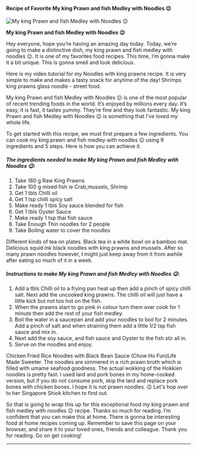             

#### Recipe of Favorite My king Prawn and fish Medley with Noodles 😉

![My king Prawn and fish Medley with Noodles 😉](https://img-global.cpcdn.com/recipes/b572838b6e909e90/751x532cq70/my-king-prawn-and-fish-medley-with-noodles-%f0%9f%98%89-recipe-main-photo.jpg)

**My king Prawn and fish Medley with Noodles 😉**

Hey everyone, hope you’re having an amazing day today. Today, we’re going to make a distinctive dish, my king prawn and fish medley with noodles 😉. It is one of my favorites food recipes. This time, I’m gonna make it a bit unique. This is gonna smell and look delicious.

Here is my video tutorial for my Noodles with king prawns recipe. It is very simple to make and makes a tasty snack for anytime of the day! Shrimps king prawns glass noodle - street food.

My king Prawn and fish Medley with Noodles 😉 is one of the most popular of recent trending foods in the world. It’s enjoyed by millions every day. It’s easy, it is fast, it tastes yummy. They’re fine and they look fantastic. My king Prawn and fish Medley with Noodles 😉 is something that I’ve loved my whole life.

To get started with this recipe, we must first prepare a few ingredients. You can cook my king prawn and fish medley with noodles 😉 using 9 ingredients and 5 steps. Here is how you can achieve it.

##### The ingredients needed to make My king Prawn and fish Medley with Noodles 😉:

1.  Take 180 g Raw King Prawns
2.  Take 100 g mixed fish ie Crab,mussels, Shrimp
3.  Get 1 tbls Chilli oil
4.  Get 1 tsp chilli spicy salt
5.  Make ready 1 tbls Soy sauce blended for fish
6.  Get 1 tbls Oyster Sauce
7.  Make ready 1 tsp thai fish sauce
8.  Take Enough Thin noodles for 2 people
9.  Take Boiling water to cover the noodles

Different kinds of tea on plates. Black tea in a white bowl on a bamboo mat. Delicious squid ink black noodles with king prawns and mussels. After so many prawn noodles however, I might just keep away from it from awhile after eating so much of it in a week.

##### Instructions to make My king Prawn and fish Medley with Noodles 😉:

1.  Add a tbls Chilli oil to a frying pan heat up then add a pinch of spicy chilli salt. Next add the uncooked king prawns. The chilli oil will just have a little kick but not too hot on the fish.
2.  When the prawns start to go pink in colour turn them over cook for 1 minute then add the rest of your fish medley.
3.  Boil the water in a saucepan and add your noodles to boil for 2 minutes. Add a pinch of salt and when straining them add a little 1/2 tsp fish sauce and mix in.
4.  Next add the soy sauce, and fish sauce and Oyster to the fish stir all in.
5.  Serve on the noodles and enjoy.

Chicken Fried Rice Noodles with Black Bean Sauce (Chow Ho Fun)Life Made Sweeter. The noodles are simmered in a rich prawn broth which is filled with umame seafood goodness. The actual wokking of the Hokkien noodles is pretty fast. I used lard and pork bones in my home-cooked version, but if you do not consume pork, skip the lard and replace pork bones with chicken bones. I hope it is not prawn noodles. 😉 Let's hop over to her Singapore Shiok kitchen to find out.

So that is going to wrap this up for this exceptional food my king prawn and fish medley with noodles 😉 recipe. Thanks so much for reading. I’m confident that you can make this at home. There is gonna be interesting food at home recipes coming up. Remember to save this page on your browser, and share it to your loved ones, friends and colleague. Thank you for reading. Go on get cooking!

* * *